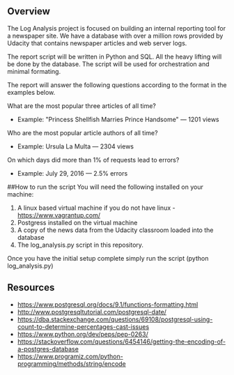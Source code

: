 ## Overview
The Log Analysis project is focused on building an internal reporting tool for a newspaper site. We have a database with
over a million rows provided by Udacity that contains newspaper articles and web server logs.

The report script will be written in Python and SQL. All the heavy lifting will be done by the database. The script will be used for orchestration and minimal formating.

The report will answer the following questions according to the format in the examples below.

What are the most popular three articles of all time? 
* Example: "Princess Shellfish Marries Prince Handsome" — 1201 views

Who are the most popular article authors of all time? 
* Example: Ursula La Multa — 2304 views

On which days did more than 1% of requests lead to errors? 
* Example: July 29, 2016 — 2.5% errors

##How to run the script
You will need the following installed on your machine: 
1. A linux based virtual machine if you do not have linux -  https://www.vagrantup.com/
2. Postgress installed on the virtual machine
3. A copy of the news data from the Udacity classroom loaded into the database
4. The log_analysis.py script in this repository.

Once you have the initial setup complete simply run the script (python log_analysis.py)


## Resources
* https://www.postgresql.org/docs/9.1/functions-formatting.html
* http://www.postgresqltutorial.com/postgresql-date/
* https://dba.stackexchange.com/questions/69108/postgresql-using-count-to-determine-percentages-cast-issues
* https://www.python.org/dev/peps/pep-0263/
* https://stackoverflow.com/questions/6454146/getting-the-encoding-of-a-postgres-database
* https://www.programiz.com/python-programming/methods/string/encode